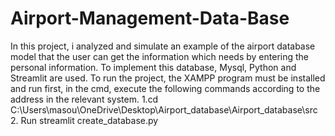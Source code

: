 # Airport-Management-Data-Base
In this project, i analyzed and simulate an example of the airport database model that the user can get the information which needs by entering the personal information.
To implement this database, Mysql, Python and Streamlit are used.
To run the project, the XAMPP program must be installed and run first, in the cmd, execute the following commands according to the address in the relevant system.
1.cd C:\Users\masou\OneDrive\Desktop\Airport_database\Airport_database\src
2. Run streamlit create_database.py
